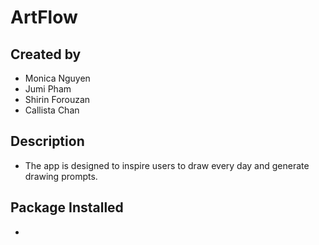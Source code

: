 # ArtFlow

## Created by 
- Monica Nguyen 
- Jumi Pham
- Shirin Forouzan
- Callista Chan

## Description 
- The app is designed to inspire users to draw every day and generate drawing prompts.

## Package Installed 
- 